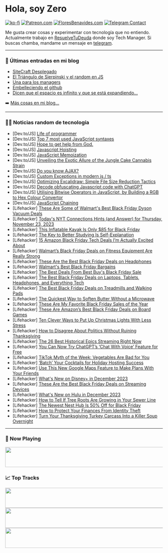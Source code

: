 # Hola, soy Zero

[![ko-fi](https://ko-fi.com/img/githubbutton_sm.svg)](https://ko-fi.com/J3J4N0LUK)
[![Patreon.com](https://img.shields.io/endpoint.svg?url=https%3A%2F%2Fshieldsio-patreon.vercel.app%2Fapi%3Fusername%3Dzerodragon%26type%3Dpatrons&style=for-the-badge)](https://patreon.com/zerodragon)
[![FloresBenavides.com](https://img.shields.io/website?down_message=oops&label=MiBlog&style=for-the-badge&up_message=online&url=https%3A%2F%2Ffloresbenavides.com)](https://floresbenavides.com)
[![Telegram Contact](https://img.shields.io/badge/escr%C3%ADbeme-ZeroDragon-%2326A5E4?style=for-the-badge&logo=telegram)](https://t.me/zerodragon)

Me gusta crear cosas y experimentar con tecnología que no entiendo.
Actualmente trabajo en [ResuelveTuDeuda](http://github.com/resuelve) donde soy Tech Manager.
Si buscas chamba, mandame un mensaje en [telegram](https://t.me/zerodragon).

---

### 📕 Últimas entradas en mi blog
<!-- BLOG-POST-LIST:START -->
- [SiteCraft Desplegado](https://floresbenavides.com/sitecraft-desplegado/)
- [El Triángulo de Sierpinski y el random en JS](https://floresbenavides.com/el-triangulo-de-sierpinski-y-el-random-en-js/)
- [Una para los managers](https://floresbenavides.com/una-para-los-managers/)
- [Embelleciendo el github](https://floresbenavides.com/embelleciendo-el-github/)
- [Dicen que el espacio es infinito y que se está expandiendo…](https://floresbenavides.com/dicen-que-el-espacio-es-infinito-y-que-se-esta-expandiendo/)
<!-- BLOG-POST-LIST:END -->

➡️ [Más cosas en mi blog...](https://floresbenavides.com)

---

### 👨‍💻 Noticias random de tecnología
<!-- TECH-POSTS:START -->
- [Dev.to/JS] [Life of programmer](https://dev.to/devshreeom/like-if-u-relate-1i3f)
- [Dev.to/JS] [Top 7 most used JavaScript syntaxes](https://dev.to/lucassacheto/top-7-most-used-javascript-syntaxes-41mc)
- [Dev.to/JS] [Hope to get help from God.](https://dev.to/xfl1560907gby/hope-to-get-help-from-god-17o0)
- [Dev.to/JS] [Javascript Hoisting](https://dev.to/codernex/javascript-hoisting-1382)
- [Dev.to/JS] [JavaScript Memoization](https://dev.to/sundarbadagala081/javascript-memoization-1j2h)
- [Dev.to/JS] [Unveiling the Exotic Allure of the Jungle Cake Cannabis Strain](https://dev.to/modapk/unveiling-the-exotic-allure-of-the-jungle-cake-cannabis-strain-13b8)
- [Dev.to/JS] [Do you know AJAX?](https://dev.to/thegraygodfather/do-you-know-ajax-nim)
- [Dev.to/JS] [Custom Exceptions in modern js / ts](https://dev.to/manuartero/custom-exceptions-in-modern-js-ts-2in9)
- [Dev.to/JS] [Optimizing Excalidraw: Simple File Size Reduction Tactics](https://dev.to/omalk98/optimizing-excalidraw-simple-file-size-reduction-tactics-n4e)
- [Dev.to/JS] [Decode obfuscating Javascript code with ChatGPT](https://dev.to/vladignatyev/decode-obfuscating-javascript-code-with-chatgpt-30ic)
- [Dev.to/JS] [Utilising Bitwise Operators in JavaScript, by Building a RGB to Hex Colour Convertor](https://dev.to/therealowenrees/utilising-bitwise-operators-in-javascript-by-building-a-rgb-to-hex-colour-convertor-24ai)
- [Dev.to/JS] [JavaScript Chaining](https://dev.to/sundarbadagala081/javascript-chaining-3h6g)
- [Lifehacker] [These Are Some of Walmart&#39;s Best Black Friday Dyson Vacuum Deals](https://lifehacker.com/home/best-black-friday-dyson-vacuum-deals-2023)
- [Lifehacker] [Today&#39;s NYT Connections Hints &lpar;and Answer&rpar; for Thursday, November 23, 2023](https://lifehacker.com/entertainment/nyt-connections-answer-today-november-23-2023)
- [Lifehacker] [This Inflatable Kayak Is Only $85 for Black Friday](https://lifehacker.com/travel/sevylor-k5-inflatable-kayak-sale-black-friday)
- [Lifehacker] [The Key to Better Studying Is Self-Explanation](https://lifehacker.com/family/self-explanation-study-method)
- [Lifehacker] [15 Amazon Black Friday Tech Deals I’m Actually Excited About](https://lifehacker.com/tech/best-amazon-early-black-friday-tech-deals)
- [Lifehacker] [Walmart’s Black Friday Deals on Fitness Equipment Are Really Strong](https://lifehacker.com/health/walmart-best-flack-friday-deals-fitness-equipment)
- [Lifehacker] [These Are the Best Black Friday Deals on Headphones](https://lifehacker.com/tech/best-black-friday-headphone-deals)
- [Lifehacker] [Walmart&#39;s Best Black Friday Bargains](https://lifehacker.com/money/walmarts-best-black-friday-bargains)
- [Lifehacker] [The Best Deals From Best Buy&#39;s Black Friday Sale](https://lifehacker.com/best-buys-black-friday-calendar-1850942632)
- [Lifehacker] [The Best Black Friday Deals on Laptops, Tablets, Headphones, and Everything Tech](https://lifehacker.com/tech/best-black-friday-deals-laptops-tablets-headphones)
- [Lifehacker] [The Best Black Friday Deals on Treadmills and Walking Pads](https://lifehacker.com/health/black-friday-deals-treadmills-and-walking-pads)
- [Lifehacker] [The Quickest Way to Soften Butter Without a Microwave](https://lifehacker.com/food-drink/soften-butter-quickly-without-microwave)
- [Lifehacker] [These Are My Favorite Black Friday Sales of the Year](https://lifehacker.com/money/best-black-friday-deals-2023)
- [Lifehacker] [These Are Amazon’s Best Black Friday Deals on Board Games](https://lifehacker.com/entertainment/amazon-black-friday-deals-on-board-games)
- [Lifehacker] [Ten Clever Ways to Put Up Christmas Lights With Less Stress](https://lifehacker.com/home/christmas-light-decorating-hacks)
- [Lifehacker] [How to Disagree About Politics Without Ruining Thanksgiving](https://lifehacker.com/family/how-to-talk-about-politics-without-ruining-thanksgiving)
- [Lifehacker] [The 26 Best Historical Epics Streaming Right Now](https://lifehacker.com/entertainment/best-historical-epics-streaming)
- [Lifehacker] [You Can Now Try ChatGPT’s ‘Chat With Voice’ Feature for Free](https://lifehacker.com/tech/chatgpt-voice-chat-now-free)
- [Lifehacker] [TikTok Myth of the Week: Vegetables Are Bad for You](https://lifehacker.com/health/tiktok-myth-vegetables-are-bad-for-you)
- [Lifehacker] [‘Batch’ Your Cocktails for Holiday Hosting Success](https://lifehacker.com/food-drink/holiday-cocktail-batching)
- [Lifehacker] [Use This New Google Maps Feature to Make Plans With Your Friends](https://lifehacker.com/tech/use-google-maps-lists-to-make-plans-with-friends)
- [Lifehacker] [What&#39;s New on Disney+ in December 2023](https://lifehacker.com/entertainment/disney-plus-december-2023)
- [Lifehacker] [These Are the Best Black Friday Deals on Streaming Devices](https://lifehacker.com/tech/black-friday-streaming-devices)
- [Lifehacker] [What&#39;s New on Hulu in December 2023](https://lifehacker.com/entertainment/new-releases-hulu-december-2023)
- [Lifehacker] [How to Tell If Tree Roots Are Growing in Your Sewer Line](https://lifehacker.com/home/cleaning-tree-roots-in-sewer-line)
- [Lifehacker] [The Newest Nest Hub Is 50% Off for Black Friday](https://lifehacker.com/tech/google-nest-hub-black-friday-deal)
- [Lifehacker] [How to Protect Your Finances From Identity Theft](https://lifehacker.com/money/how-to-protect-your-finances-from-identity-theft)
- [Lifehacker] [Turn Your Thanksgiving Turkey Carcass Into a Killer Soup Overnight](https://lifehacker.com/food-drink/best-turkey-soup-recipe)<!-- TECH-POSTS:END -->

---

### 🎵 Now Playing
<a href="https://spotify-now-playing-dun.vercel.app/now-playing?open"><img src="https://spotify-now-playing-dun.vercel.app/now-playing" width="540" height="64"></a>

### 📈 Top Tracks
<a href="https://spotify-now-playing-dun.vercel.app/top-tracks?i=1&open"><img src="https://spotify-now-playing-dun.vercel.app/top-tracks?i=1" width="540" height="64"></a>
<a href="https://spotify-now-playing-dun.vercel.app/top-tracks?i=2&open"><img src="https://spotify-now-playing-dun.vercel.app/top-tracks?i=2" width="540" height="64"></a>
<a href="https://spotify-now-playing-dun.vercel.app/top-tracks?i=3&open"><img src="https://spotify-now-playing-dun.vercel.app/top-tracks?i=3" width="540" height="64"></a>
